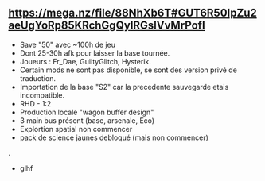 ## https://mega.nz/file/88NhXb6T#GUT6R50IpZu2aeUgYoRp85KRchGgQyIRGslVvMrPofI
- Save "50" avec ~100h de jeu
- Dont 25-30h afk pour laisser la base tournée.
- Joueurs : Fr_Dae, GuiltyGlitch, Hysterik.
- Certain mods ne sont pas disponible, se sont des version privé de traduction.
- Importation de la base "S2" car la precedente sauvegarde etais incompatible.
- RHD - 1:2
- Production locale "wagon buffer design"
- 3 main bus présent (base, arsenale, Eco)
- Explortion spatial non commencer
- pack de science jaunes debloqué (mais non commencer)

.

- glhf
